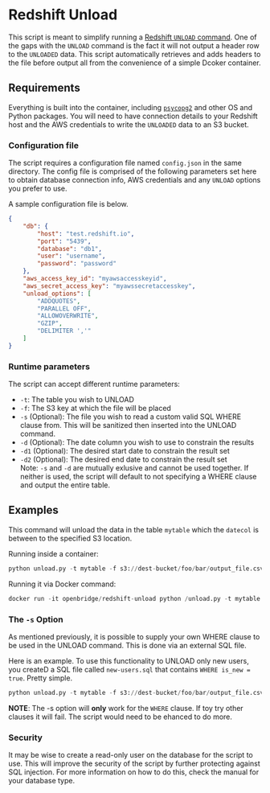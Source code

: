 # Redshift Unload
This script is meant to simplify running a [Redshift `UNLOAD` command](http://docs.aws.amazon.com/redshift/latest/dg/r_UNLOAD.html). One of the gaps with the `UNLOAD` command is the fact it will not output a header row to the `UNLOADED` data. This script automatically retrieves and adds headers to the file before output all from the convenience of a simple Dcoker container.

## Requirements
Everything is built into the container, including [`psycopg2`](http://initd.org/psycopg/docs/install.html) and other OS and Python packages. You will need to have connection details to your Redshift host and the AWS credentials to write the `UNLOADED` data to an S3 bucket.

### Configuration file
The script requires a configuration file named ``config.json`` in the same directory. The config file is comprised of the following parameters set here to obtain database connection info, AWS credentials and any `UNLOAD` options you prefer to use.

A sample configuration file is below.

```json
{
    "db": {
        "host": "test.redshift.io",
        "port": "5439",
        "database": "db1",
        "user": "username",
        "password": "password"
    },
    "aws_access_key_id": "myawsaccesskeyid",
    "aws_secret_access_key": "myawssecretaccesskey",
    "unload_options": [
    	"ADDQUOTES",
    	"PARALLEL OFF",
    	"ALLOWOVERWRITE",
    	"GZIP",
    	"DELIMITER ','"
    ]
}
```

### Runtime parameters
The script can accept different runtime parameters:
* ``-t``: The table you wish to UNLOAD
* ``-f``: The S3 key at which the file will be placed
* ``-s`` (Optional): The file you wish to read a custom valid SQL WHERE clause from. This will be sanitized then inserted into the UNLOAD command.
* ``-d`` (Optional): The date column you wish to use to constrain the results  
* ``-d1`` (Optional): The desired start date to constrain the result set
* ``-d2`` (Optional): The desired end date to constrain the result set  
Note:  ``-s`` and ``-d`` are mutually exlusive and cannot be used together. If neither is used, the script will default to not specifying a WHERE clause and output the entire table.

## Examples
This command will unload the data in the table ``mytable`` which the ``datecol`` is between to the specified S3 location.

Running inside a container:
```python
python unload.py -t mytable -f s3://dest-bucket/foo/bar/output_file.csv -r datecol -r1 2017-01-01 -r2 2017-06-01
```
Running it via Docker command:
```python
docker run -it openbridge/redshift-unload python /unload.py -t mytable -f s3://dest-bucket/foo/bar/output_file.csv -r datecol -r1 2017-01-01 -r2 2017-06-01
```


### The `-s` Option
As mentioned previously, it is possible to supply your own WHERE clause to be used in the UNLOAD command. This is done via an external SQL file.

Here is an example. To use this functionality to UNLOAD only new users, you createD a SQL file called `new-users.sql` that contains ``WHERE is_new = true``. Pretty simple.

```python
python unload.py -t mytable -f s3://dest-bucket/foo/bar/output_file.csv -r datecol -r1 2017-01-01 -r2 2017-06-01 -s /new-users.sql
```

**NOTE**: The -s option will **only** work for the `WHERE` clause. If toy try other clauses it will fail. The script would need to be ehanced to do more.


### Security
It may be wise to create a read-only user on the database for the script to use. This will improve the security of the script by further protecting against SQL injection. For more information on how to do this, check the manual for your database type.
